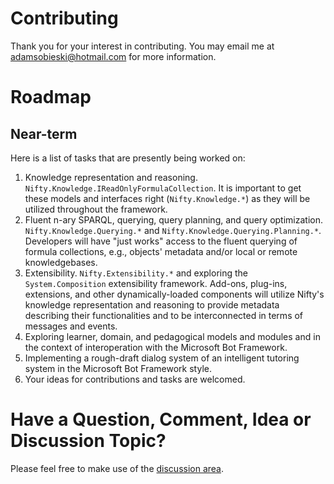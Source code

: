 # Contributing

Thank you for your interest in contributing. You may email me at [adamsobieski@hotmail.com](mailto:adamsobieski@hotmail.com) for more information.

# Roadmap

## Near-term

Here is a list of tasks that are presently being worked on:

1. Knowledge representation and reasoning. `Nifty.Knowledge.IReadOnlyFormulaCollection`. It is important to get these models and interfaces right (`Nifty.Knowledge.*`) as they will be utilized throughout the framework.
2. Fluent n-ary SPARQL, querying, query planning, and query optimization. `Nifty.Knowledge.Querying.*` and `Nifty.Knowledge.Querying.Planning.*`. Developers will have "just works" access to the fluent querying of formula collections, e.g., objects' metadata and/or local or remote knowledgebases.
3. Extensibility. `Nifty.Extensibility.*` and exploring the `System.Composition` extensibility framework. Add-ons, plug-ins, extensions, and other dynamically-loaded components will utilize Nifty's knowledge representation and reasoning to provide metadata describing their functionalities and to be interconnected in terms of messages and events.
4. Exploring learner, domain, and pedagogical models and modules and in the context of interoperation with the Microsoft Bot Framework.
5. Implementing a rough-draft dialog system of an intelligent tutoring system in the Microsoft Bot Framework style.
6. Your ideas for contributions and tasks are welcomed.

# Have a Question, Comment, Idea or Discussion Topic?

Please feel free to make use of the [discussion area](https://github.com/AdamSobieski/Nifty/discussions).